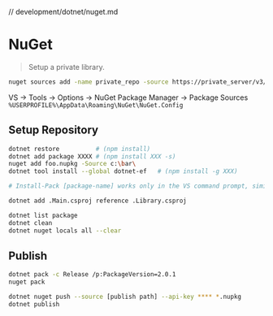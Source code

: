 // development/dotnet/nuget.md
# NuGet

> Setup a private library.

```bash
nuget sources add -name private_repo -source https://private_server/v3/index.json
```

VS → Tools → Options → NuGet Package Manager → Package Sources  
`%USERPROFILE%\AppData\Roaming\NuGet\NuGet.Config`

## Setup Repository

```bash
dotnet restore          # (npm install)
dotnet add package XXXX # (npm install XXX -s)
nuget add foo.nupkg -Source c:\bar\
dotnet tool install --global dotnet-ef   # (npm install -g XXX)

# Install-Pack [package-name] works only in the VS command prompt, similar to npm install

dotnet add .Main.csproj reference .Library.csproj

dotnet list package
dotnet clean
dotnet nuget locals all --clear
```

## Publish

```bash
dotnet pack -c Release /p:PackageVersion=2.0.1
nuget pack

dotnet nuget push --source [publish path] --api-key **** *.nupkg
dotnet publish
```
